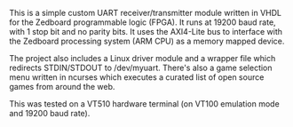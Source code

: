 This is a simple custom UART receiver/transmitter module written in VHDL for the Zedboard programmable logic (FPGA). It runs at 19200 baud rate, with 1 stop bit and no parity bits. It uses the AXI4-Lite bus to interface with the Zedboard processing system (ARM CPU) as a memory mapped device.

The project also includes a Linux driver module and a wrapper file which redirects STDIN/STDOUT to /dev/myuart. There's also a game selection menu written in ncurses which executes a curated list of open source games from around the web.

This was tested on a VT510 hardware terminal (on VT100 emulation mode and 19200 baud rate).
